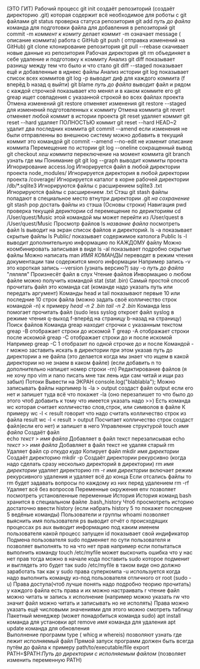 (ЭТО ГИТ)
Рабочий процесс
git init создаёт репозиторий (создаёт директорию .git) которая содержит всё необходимое для роботы с git файлами
git status проверка статуса репозитория
git add *путь до файла* команда для подготовки файла для добавления в репозиторий
git commit -m *коммент к комиту* делает коммит 
-m означает message ( описание коммита)
работа с GitHub
git push ( отправка изменений на GitHub)
git clone клонирование репозитория
git pull --rebase скачивает новые данные из репозитория
Рабочая директория 
git rm объединяет в себе удаление и подготовку к коммиту
Анализ
git diff показывает разницу между тем что было и что стало
git diff --staged показывает ещё и добавленные в иднекс файлы
Анализ истории
git log показывает список всех коммитов
git log -p выводит диф для каждого коммита (f вперёд b назад q выйти)
git blame *путь до файла* выводит файл и рядом с каждой строчкой показывает кто менял и в каком коммите его
git greap ищет совпадения с указанной строкой во всех файлах проекта
Отмена изменений
git restore отменяет изменения 
git restore --staged для изменений подготовленных к коммиту
Отмена коммита
git revert отменяет любой коммит в истории проекта
git reset удаляет коммит
git reset --hard удаляет ПОЛНОСТЬЮ коммит 
git reset --hard HEAD~2 удалит два последних коммита
git commit --amend если изменения не были отправленны во внешнюю систему можно добавить в текущий коммит это командой
git commit --amend --no-edit не изменит описание коммита
Перемещение по истории 
git log --oneline сокращенный вывод 
git checkout *хеш коммита* переключение на момент коммита
git branch узнать где мы
Понимание git 
git log --graph выводит коммиты проекта
Игнорирование
access.log Игнорируется файл в любой директории проекта
node_modules/ Игнорируется директория в любой директории проекта
/coverage/ Игнорируется каталог в корне рабочей директории
/db/*.sqlite3 Игнорируются файлы с расширением sqlite3
.txt Игнорируются файлы с расширением .txt
Стэш
git stash файлы попадают в специальное место втнутри директории .git *на сохранение*
git stash pop достать файлы из стэша
(Основы строки)
                                      Навигация
 pwd проверка текущей дериктории 
 cd перемещение по дерикториям 
 cd /User/quest/Music этой командой мы может перейти из /User/quest в /User/quest/Music
                                      Просмотр файлов
 ls *название файла* посмотреть файл 
 ls выводит на экран список файлов и директорий.
 ls -a  показывает скрытые файлы 
 ls Public/ показывает содержимое католога Public
 ls -l выводит дополнительную информацию по КАЖДОМУ файлу
 Можно коомбинировать записывая в виде ls -al показывает подробно скрытые файлы
 Можно написать man *ИМЯ КОМАНДЫ* переводят в режим чтения документации там содержится много информации 
 Например запись -v это короткая запись --version (узнать версию?)
 say -o *путь до файла* "ляляля" Произнесёт файл в слух
                                      Чтение файлов
 Инвормацию о любом файле можно получить командой stat (stat .bin)
 Самый простой способ прочитать файл это команда cat  (команде надо указать путь или передать аргумент)
 Команды head и tail показывают первые 10 или последние 10 строк файла (можно задать своё колличество строк командой -n) к примеру *head -n 2 .bin* *tail -n 2 .bin*
 Команда less помогает прочитать файл (sudo less syslog откроет файл syslog в режиме чтения q-выход f-вперёд на страницу b-назад на страницу)
                                      Поиск файлов
 Команда greap находит строчки с указанным текстом 
         greap -B отображает строки до искомой Т
         greap -A отображает строки после искомой
         greap -C отображает строки до и после искомой 
 Например greap -C 1 отобразит по одной строчке до и после 
 Командой -r можно заставить искать в директории при этом указав путь до директории а не файла 
 (это делается когда мы знает что ищем в какой директории но не знаем в каком файле)
 (если добавить  n то дополнительно напишет номер строки -rn)
                                      Редактирование файлов
 (я не хочу про vim и nano писать мне так лень иди сам читай и ищи раз забыл)
                                      Потоки
 Вывести на ЭКРАН console.log("blablabla");
 Можно записывать файлы нарпимер ls -la > output создаст файл output если его нет и запишет туда всё что покажет -la (оно перезапишет то что было до этого чтоб добавить к тому что имеется указать надо >>)
 Есть команда wc которая считает колличество слов,строк, или символов в файле 
 К примеру wc -l < result говорит что надо считать колличество строк из файла result
 wc -l < result > output Посчитает колличество строк создаст файл(если его нет) и запишет в него
                                      Управление структурой
 touch *имя файла* Создаёт файл  
 echo *текст* > *имя файла* Добавляет в файл текст перезаписывая 
 echo *текст* >> *имя файла* Добавляет в файл текст не удаляя старый
 rm Удаляет файл
 cp *откуда* *куда* Копирует файл
 mkdir *имя директории* Создаёт директорию
 mkdir -p Создаёт директории рекурсивно (когда надо сделать сразу несколько директорий в директории)
 rm *имя директории* удаляет директорию
 rm -r *имя директории* включает режим рекурсивного удаления и удаляет всё до конца
 Если отсались файлы то rm будет задавать вопросы по каждому из них перед удалением
 rm -rf Удаляет всё без вопросов 
                                       Переменные окружения
 env позволяет посмотреть установленные переменные 
                                       История
 История команд bash хранится в специальном файле .bash_history
 Чтоб просмотреть историю достаточно ввести history (если набрать history 5 то покажет последние 5 ведёные команды)
                                       Пользователи и группы
  whoami позволяет выяснить имя пользователя 
  ps выводит отчёт о происходящих процессах 
  ps aux выводит информацию под каким именем пользователя какой процесс запущен
  id показывает свой индификатор 
                                       Подмена пользователя 
  sudo подменяет по сути пользователя и позволяет выполнять то на что нет прав
  например если попытаться выполнить команду touch /etc/myfile может выскочить ошибка что у нас нет прав
  тогда можно в начале кода поставить sudo которое подменит и выглядеть это будет так sudo /etc/myfile в таком виде оно должно заработать так как у  sudo права суперкомпа 
  -u используется когда надо выполнить команду из-под пользователя отличного от root (sudo -u)
                                        Права доступа(чтоб лучше понять надо подробно теорию прочитать)
 у каждого файла есть права и их можно настраивать
 r чтение файл можно читать 
 w запись
 x исполнение
 (например можно указать rw что значит файл можно читать и записывать но не исполять)
 Права можно указать ещё числовыми значениями для этого можно смотреть таблицу
                                         Пакетный менеджер
 (может понадобиться команда sudo) 
 apt install команда для установки
 apt remove *имя* команда для удаления
 apt update команда для обновления                                   
                                          Выполнение программ
 type ( whicg и whereis) позволяют узнать где лежит исполняемый файл
 Прямой запуск программ должен быть всегда путём до файла к примеру path/to/executable/file
 export PATH=$PATH:*Путь до директории с исполняемым файлом* (позволяет изменить переменную PATH)
